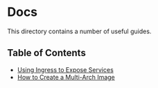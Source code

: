 # Docs

This directory contains a number of useful guides. 

## Table of Contents

* [Using Ingress to Expose Services](https://github.com/OpenLiberty/ci.docker/blob/master/docs/ingress-configurations.md)
* [How to Create a Multi-Arch Image](https://github.com/OpenLiberty/ci.docker/blob/master/docs/multi-arch-images.md)